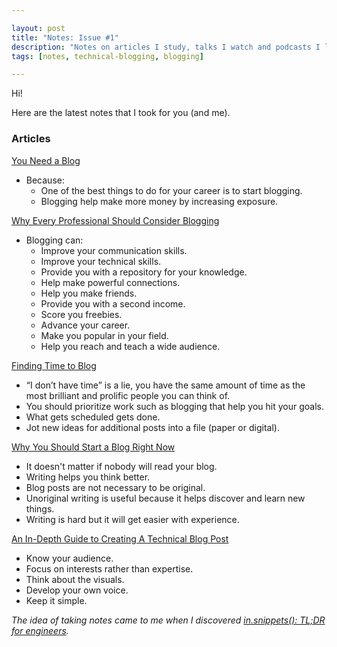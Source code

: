 ```yaml
---

layout: post
title: "Notes: Issue #1"
description: "Notes on articles I study, talks I watch and podcasts I listen."
tags: [notes, technical-blogging, blogging]

---
```


Hi!

Here are the latest notes that I took for you (and me). 

### Articles

[You Need a Blog](https://www.donnfelker.com/you-need-a-blog/)

* Because:
  * One of the best things to do for your career is to start blogging.
  * Blogging help make more money by increasing exposure.

[Why Every Professional Should Consider Blogging](https://technicalblogging.com/why-every-professional-should-consider-blogging/)

* Blogging can:
  * Improve your communication skills.
  * Improve your technical skills.
  * Provide you with a repository for your knowledge.
  * Help make powerful connections.
  * Help you make friends.
  * Provide you with a second income.
  * Score you freebies.
  * Advance your career.
  * Make you popular in your field.
  * Help you reach and teach a wide audience.

[Finding Time to Blog](https://technicalblogging.com/finding-time-to-blog/)

* “I don’t have time” is a lie, you have the same amount of time as the most brilliant and prolific people you can think of.
* You should prioritize work such as blogging that help you hit your goals.
* What gets scheduled gets done.
* Jot new ideas for additional posts into a file (paper or digital).

[Why You Should Start a Blog Right Now](https://guzey.com/personal/why-have-a-blog/)

* It doesn't matter if nobody will read your blog.
* Writing helps you think better.
* Blog posts are not necessary to be original.
* Unoriginal writing is useful because it helps discover and learn new things.
* Writing is hard but it will get easier with experience.

[An In-Depth Guide to Creating A Technical Blog Post](https://tech.co/news/guide-creating-technical-blog-post-2016-11)

* Know your audience.
* Focus on interests rather than expertise.
* Think about the visuals.
* Develop your own voice.
* Keep it simple.

_The idea of ​​taking notes came to me when I discovered [in.snippets(): TL;DR for engineers](https://insnippets.appsmith.com/)._